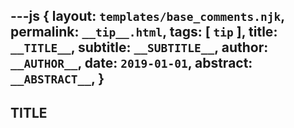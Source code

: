 ---js
{
  layout:    `templates/base_comments.njk`,
  permalink: `__tip__.html`,
  tags:      [ `tip` ],
  title:     `__TITLE__`,
  subtitle:  `__SUBTITLE__`,
  author:    `__AUTHOR__`,
  date:      `2019-01-01`,
  abstract:  `__ABSTRACT__`,
}
---
[comment]: # (======== Post ========)

## __TITLE__

[comment]: # (======== Links ========)

